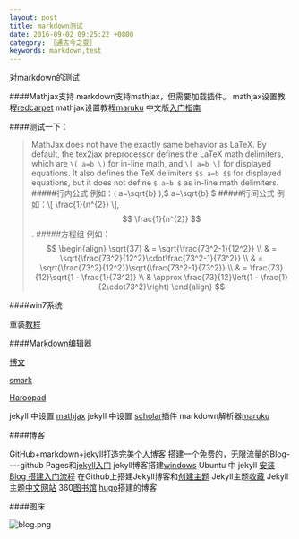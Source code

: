 ```yaml
---
layout: post
title: markdown测试
date: 2016-09-02 09:25:22 +0800
category: ［通古今之变］
keywords: markdown,test
---
```

对markdown的测试


####Mathjax支持
markdown支持mathjax，但需要加载插件。
mathjax设置教程[redcarpet](https://senzhangai.github.io/tools/using-mathjax-with-redcarpet-in-jekyll)
mathjax设置教程[maruku](http://haixing-hu.github.io/programming/2013/09/20/how-to-use-mathjax-in-jekyll-generated-github-pages/)
中文版[入门指南](https://mathjax-chinese-doc.readthedocs.io/en/latest/index.html)

####测试一下：

>MathJax does not have the exactly same behavior as LaTeX. By default, the tex2jax preprocessor defines the LaTeX math delimiters, which are `\( a=b \)` for in-line math, and `\[ a=b \]` for displayed equations. It also defines the TeX delimiters `$$ a=b $$` for displayed equations, but it does not define `$ a=b $` as in-line math delimiters.
#####行内公式
例如：\( a=\sqrt{b} \),$ a=\sqrt{b} $
#####行间公式
例如：\\[ \frac{1}{n^{2}} \\],$$ \frac{1}{n^{2}} $$.
#####方程组
例如：
$$
\begin{align}
\sqrt{37} & = \sqrt{\frac{73^2-1}{12^2}} \\
 & = \sqrt{\frac{73^2}{12^2}\cdot\frac{73^2-1}{73^2}} \\
 & = \sqrt{\frac{73^2}{12^2}}\sqrt{\frac{73^2-1}{73^2}} \\
 & = \frac{73}{12}\sqrt{1 - \frac{1}{73^2}} \\
 & \approx \frac{73}{12}\left(1 - \frac{1}{2\cdot73^2}\right)
\end{align}
$$

####win7系统

重装[教程](http://jingyan.baidu.com/article/d8072ac45d4f60ec95cefdaa.html)

####Markdown编辑器

[博文](http://blog.csdn.net/liyuanbhu/article/details/51112353)

[smark](http://www.open-open.com/lib/view/open1410054722826.html)

[Haroopad](http://pad.haroopress.com/user.html)

jekyll 中设置 [mathjax](http://gastonsanchez.com/opinion/2014/02/16/Mathjax-with-jekyll/)
jekyll 中设置 [scholar](https://github.com/inukshuk/jekyll-scholar)插件
markdown解析器[maruku](https://github.com/bhollis/maruku)

####博客

GitHub+markdown+jekyll打造完美[个人博客](http://www.open-open.com/doc/view/1556d9148651413cba791ee0edb347e9)
搭建一个免费的，无限流量的Blog----github Pages和[jekyll入门](http://www.ruanyifeng.com/blog/2012/08/blogging_with_jekyll.html)
jekyll博客搭建[windows](http://cxshun.iteye.com/blog/1924153)
Ubuntu 中 jekyll [安装](https://hanbingyan.github.io/2016/04/04/jekyll/)
[Blog 搭建入门流程](http://www.ruanyifeng.com/blog/2012/08/blogging_with_jekyll.html)
在Github上搭建Jekyll博客和[创建主题](http://www.tuicool.com/articles/Yr6RjuJ)
Jekyll主题[收藏](http://yongyuan.name/blog/collect-jekyll-theme.html)
Jekyll主题[中文网站](http://jekyllcn.com/)
360[图书馆](http://www.360doc.com/content/14/0415/07/13232598_369075184.shtml)
[hugo](https://www.zfanw.com/blog/github-pages-custom-domain.html)搭建的博客

####图床

![blog.png](http://upload-images.jianshu.io/upload_images/2548020-3406fb0ee1867d77.png?imageMogr2/auto-orient/strip%7CimageView2/2/w/1240)



